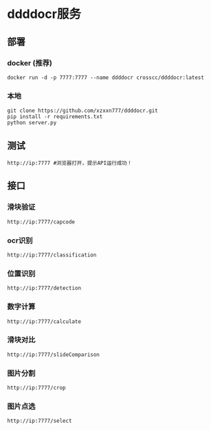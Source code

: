 # ddddocr服务

## 部署
### docker (推荐)
```shell
docker run -d -p 7777:7777 --name ddddocr crosscc/ddddocr:latest
```
### 本地
```shell
git clone https://github.com/xzxxn777/ddddocr.git
pip install -r requirements.txt
python server.py
```

## 测试
```shell
http://ip:7777 #浏览器打开，提示API运行成功！
```

## 接口
### 滑块验证
```shell
http://ip:7777/capcode
```
### ocr识别
```classification
http://ip:7777/classification
```
### 位置识别
```shell
http://ip:7777/detection
```
### 数字计算
```shell
http://ip:7777/calculate
```
### 滑块对比
```shell
http://ip:7777/slideComparison
```
### 图片分割
```shell
http://ip:7777/crop
```
### 图片点选
```shell
http://ip:7777/select
```
